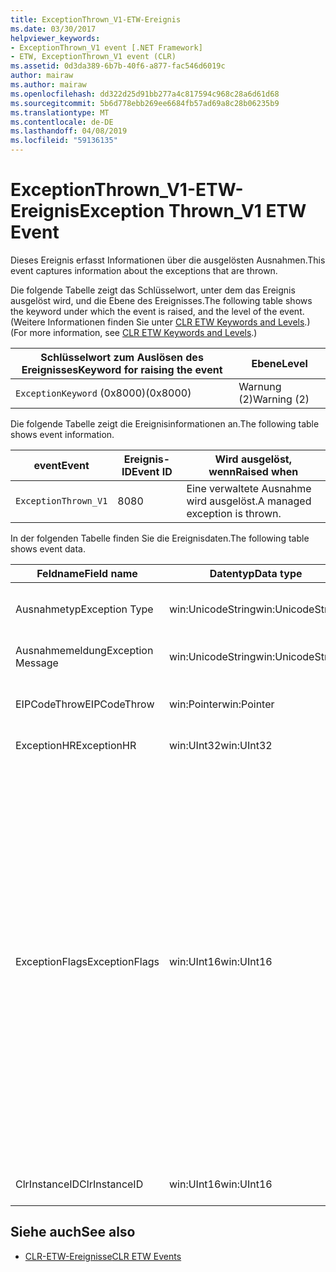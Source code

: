```yaml
---
title: ExceptionThrown_V1-ETW-Ereignis
ms.date: 03/30/2017
helpviewer_keywords:
- ExceptionThrown_V1 event [.NET Framework]
- ETW, ExceptionThrown_V1 event (CLR)
ms.assetid: 0d3da389-6b7b-40f6-a877-fac546d6019c
author: mairaw
ms.author: mairaw
ms.openlocfilehash: dd322d25d91bb277a4c817594c968c28a6d61d68
ms.sourcegitcommit: 5b6d778ebb269ee6684fb57ad69a8c28b06235b9
ms.translationtype: MT
ms.contentlocale: de-DE
ms.lasthandoff: 04/08/2019
ms.locfileid: "59136135"
---
```

# <a name="exception-thrownv1-etw-event"></a><span data-ttu-id="406d2-102">ExceptionThrown_V1-ETW-Ereignis</span><span class="sxs-lookup"><span data-stu-id="406d2-102">Exception Thrown_V1 ETW Event</span></span>
<span data-ttu-id="406d2-103">Dieses Ereignis erfasst Informationen über die ausgelösten Ausnahmen.</span><span class="sxs-lookup"><span data-stu-id="406d2-103">This event captures information about the exceptions that are thrown.</span></span>  
  
 <span data-ttu-id="406d2-104">Die folgende Tabelle zeigt das Schlüsselwort, unter dem das Ereignis ausgelöst wird, und die Ebene des Ereignisses.</span><span class="sxs-lookup"><span data-stu-id="406d2-104">The following table shows the keyword under which the event is raised, and the level of the event.</span></span> <span data-ttu-id="406d2-105">(Weitere Informationen finden Sie unter [CLR ETW Keywords and Levels](../../../docs/framework/performance/clr-etw-keywords-and-levels.md).)</span><span class="sxs-lookup"><span data-stu-id="406d2-105">(For more information, see [CLR ETW Keywords and Levels](../../../docs/framework/performance/clr-etw-keywords-and-levels.md).)</span></span>  
  
|<span data-ttu-id="406d2-106">Schlüsselwort zum Auslösen des Ereignisses</span><span class="sxs-lookup"><span data-stu-id="406d2-106">Keyword for raising the event</span></span>|<span data-ttu-id="406d2-107">Ebene</span><span class="sxs-lookup"><span data-stu-id="406d2-107">Level</span></span>|  
|-----------------------------------|-----------|  
|`ExceptionKeyword` <span data-ttu-id="406d2-108">(0x8000)</span><span class="sxs-lookup"><span data-stu-id="406d2-108">(0x8000)</span></span>|<span data-ttu-id="406d2-109">Warnung (2)</span><span class="sxs-lookup"><span data-stu-id="406d2-109">Warning (2)</span></span>|  
  
 <span data-ttu-id="406d2-110">Die folgende Tabelle zeigt die Ereignisinformationen an.</span><span class="sxs-lookup"><span data-stu-id="406d2-110">The following table shows event information.</span></span>  
  
|<span data-ttu-id="406d2-111">event</span><span class="sxs-lookup"><span data-stu-id="406d2-111">Event</span></span>|<span data-ttu-id="406d2-112">Ereignis-ID</span><span class="sxs-lookup"><span data-stu-id="406d2-112">Event ID</span></span>|<span data-ttu-id="406d2-113">Wird ausgelöst, wenn</span><span class="sxs-lookup"><span data-stu-id="406d2-113">Raised when</span></span>|  
|-----------|--------------|-----------------|  
|`ExceptionThrown_V1`|<span data-ttu-id="406d2-114">80</span><span class="sxs-lookup"><span data-stu-id="406d2-114">80</span></span>|<span data-ttu-id="406d2-115">Eine verwaltete Ausnahme wird ausgelöst.</span><span class="sxs-lookup"><span data-stu-id="406d2-115">A managed exception is thrown.</span></span>|  
  
 <span data-ttu-id="406d2-116">In der folgenden Tabelle finden Sie die Ereignisdaten.</span><span class="sxs-lookup"><span data-stu-id="406d2-116">The following table shows event data.</span></span>  
  
|<span data-ttu-id="406d2-117">Feldname</span><span class="sxs-lookup"><span data-stu-id="406d2-117">Field name</span></span>|<span data-ttu-id="406d2-118">Datentyp</span><span class="sxs-lookup"><span data-stu-id="406d2-118">Data type</span></span>|<span data-ttu-id="406d2-119">Beschreibung</span><span class="sxs-lookup"><span data-stu-id="406d2-119">Description</span></span>|  
|----------------|---------------|-----------------|  
|<span data-ttu-id="406d2-120">Ausnahmetyp</span><span class="sxs-lookup"><span data-stu-id="406d2-120">Exception Type</span></span>|<span data-ttu-id="406d2-121">win:UnicodeString</span><span class="sxs-lookup"><span data-stu-id="406d2-121">win:UnicodeString</span></span>|<span data-ttu-id="406d2-122">Typ der Ausnahme, z.B. `System.NullReferenceException`.</span><span class="sxs-lookup"><span data-stu-id="406d2-122">Type of the exception; for example, `System.NullReferenceException`.</span></span>|  
|<span data-ttu-id="406d2-123">Ausnahmemeldung</span><span class="sxs-lookup"><span data-stu-id="406d2-123">Exception Message</span></span>|<span data-ttu-id="406d2-124">win:UnicodeString</span><span class="sxs-lookup"><span data-stu-id="406d2-124">win:UnicodeString</span></span>|<span data-ttu-id="406d2-125">Tatsächliche Ausnahmemeldung.</span><span class="sxs-lookup"><span data-stu-id="406d2-125">Actual exception message.</span></span>|  
|<span data-ttu-id="406d2-126">EIPCodeThrow</span><span class="sxs-lookup"><span data-stu-id="406d2-126">EIPCodeThrow</span></span>|<span data-ttu-id="406d2-127">win:Pointer</span><span class="sxs-lookup"><span data-stu-id="406d2-127">win:Pointer</span></span>|<span data-ttu-id="406d2-128">Anweisungszeiger an der Stelle, an der die Ausnahme aufgetreten ist.</span><span class="sxs-lookup"><span data-stu-id="406d2-128">Instruction pointer where exception occurred.</span></span>|  
|<span data-ttu-id="406d2-129">ExceptionHR</span><span class="sxs-lookup"><span data-stu-id="406d2-129">ExceptionHR</span></span>|<span data-ttu-id="406d2-130">win:UInt32</span><span class="sxs-lookup"><span data-stu-id="406d2-130">win:UInt32</span></span>|<span data-ttu-id="406d2-131">Ausnahme [HRESULT](https://go.microsoft.com/fwlink/?LinkId=179679).</span><span class="sxs-lookup"><span data-stu-id="406d2-131">Exception [HRESULT](https://go.microsoft.com/fwlink/?LinkId=179679).</span></span>|  
|<span data-ttu-id="406d2-132">ExceptionFlags</span><span class="sxs-lookup"><span data-stu-id="406d2-132">ExceptionFlags</span></span>|<span data-ttu-id="406d2-133">win:UInt16</span><span class="sxs-lookup"><span data-stu-id="406d2-133">win:UInt16</span></span>|<span data-ttu-id="406d2-134">0x01: HasInnerException (siehe [CLR-ETW-Ereignisse](../../../docs/framework/performance/clr-etw-events.md) in der Dokumentation zu Visual Basic).</span><span class="sxs-lookup"><span data-stu-id="406d2-134">0x01: HasInnerException (see [CLR ETW Events](../../../docs/framework/performance/clr-etw-events.md) in the Visual Basic documentation).</span></span><br /><br /> <span data-ttu-id="406d2-135">0x02: IsNestedException.</span><span class="sxs-lookup"><span data-stu-id="406d2-135">0x02: IsNestedException.</span></span><br /><br /> <span data-ttu-id="406d2-136">0x04: IsRethrownException.</span><span class="sxs-lookup"><span data-stu-id="406d2-136">0x04: IsRethrownException.</span></span><br /><br /> <span data-ttu-id="406d2-137">0x08: IsCorruptedStateException (gibt an, dass der Prozessstatus fehlerhaft ist, finden Sie unter [Handling Corrupted State Exceptions](https://go.microsoft.com/fwlink/?LinkId=179681) auf MSDN).</span><span class="sxs-lookup"><span data-stu-id="406d2-137">0x08: IsCorruptedStateException (indicates that the process state is corrupt; see [Handling Corrupted State Exceptions](https://go.microsoft.com/fwlink/?LinkId=179681) on MSDN).</span></span><br /><br /> <span data-ttu-id="406d2-138">0 x 10: IsCLSCompliant (eine Ausnahme, die abgeleitet <xref:System.Exception> CLS-kompatibel ist, andernfalls ist es nicht CLS-kompatibel).</span><span class="sxs-lookup"><span data-stu-id="406d2-138">0x10: IsCLSCompliant (an exception that derives from <xref:System.Exception> is CLS-compliant; otherwise, it is not CLS-compliant).</span></span>|  
|<span data-ttu-id="406d2-139">ClrInstanceID</span><span class="sxs-lookup"><span data-stu-id="406d2-139">ClrInstanceID</span></span>|<span data-ttu-id="406d2-140">win:UInt16</span><span class="sxs-lookup"><span data-stu-id="406d2-140">win:UInt16</span></span>|<span data-ttu-id="406d2-141">Eindeutige ID für die Instanz von CLR oder CoreCLR.</span><span class="sxs-lookup"><span data-stu-id="406d2-141">Unique ID for the instance of CLR or CoreCLR.</span></span>|  
  
## <a name="see-also"></a><span data-ttu-id="406d2-142">Siehe auch</span><span class="sxs-lookup"><span data-stu-id="406d2-142">See also</span></span>

- [<span data-ttu-id="406d2-143">CLR-ETW-Ereignisse</span><span class="sxs-lookup"><span data-stu-id="406d2-143">CLR ETW Events</span></span>](../../../docs/framework/performance/clr-etw-events.md)

